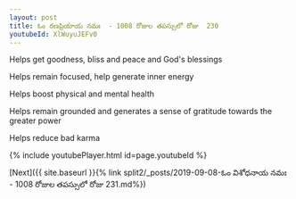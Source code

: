 ```yaml
---
layout: post
title: ఓం రణప్రియాయ నమః  - 1008 రోజుల తపస్సులో రోజు  230
youtubeId: XlWuyuJEFv0
---
```

 
 
Helps get goodness, bliss and peace and God's blessings
 
Helps remain focused, help generate inner energy 
 
Helps boost physical and mental health 
 
Helps remain grounded and generates a sense of gratitude towards the greater power 
 
Helps reduce bad karma
 
 
 
 


{% include youtubePlayer.html id=page.youtubeId %}
 
[Next]({{ site.baseurl }}{% link  split2/_posts/2019-09-08-ఓం విశోధనాయ నమః  - 1008 రోజుల తపస్సులో రోజు  231.md%})
 
